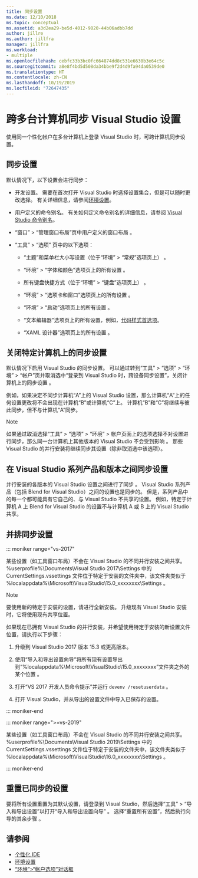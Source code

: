 ```yaml
---
title: 同步设置
ms.date: 12/10/2018
ms.topic: conceptual
ms.assetid: a3d2ea29-be5d-4012-9820-44b06adbb7dd
author: jillre
ms.author: jillfra
manager: jillfra
ms.workload:
- multiple
ms.openlocfilehash: cebfc33b3bc0fc664874dd8c531e6630b3e64c5c
ms.sourcegitcommit: a8e8f4bd5d508da34bbe9f2d4d9fa94da0539de0
ms.translationtype: HT
ms.contentlocale: zh-CN
ms.lasthandoff: 10/19/2019
ms.locfileid: "72647435"
---
```

# <a name="synchronize-visual-studio-settings-across-multiple-computers"></a>跨多台计算机同步 Visual Studio 设置

使用同一个性化帐户在多台计算机上登录 Visual Studio 时，可跨计算机同步设置。

## <a name="synchronized-settings"></a>同步设置

默认情况下，以下设置会进行同步：

- 开发设置。 需要在首次打开 Visual Studio 时选择设置集合，但是可以随时更改选择。 有关详细信息，请参阅[环境设置](../ide/environment-settings.md)。

- 用户定义的命令别名。 有关如何定义命令别名的详细信息，请参阅 [Visual Studio 命令别名](../ide/reference/visual-studio-command-aliases.md)。

- “窗口” > “管理窗口布局”页中用户定义的窗口布局   。

- “工具”   > “选项”  页中的以下选项：

  - “主题”和菜单栏大小写设置（位于“环境” > “常规”选项页上）   。

  - “环境” > “字体和颜色”选项页上的所有设置   。

  - 所有键盘快捷方式（位于“环境” > “键盘”选项页上）   。

  - “环境” > “选项卡和窗口”选项页上的所有设置   。

  - “环境” > “启动”选项页上的所有设置   。

  -  “文本编辑器”选项页上的所有设置，例如，[代码样式首选项](code-styles-and-code-cleanup.md)。

  - “XAML 设计器”选项页上的所有设置  。

## <a name="turn-off-synchronized-settings-on-a-particular-computer"></a>关闭特定计算机上的同步设置

默认情况下启用 Visual Studio 的同步设置。 可以通过转到“工具” > “选项” > “环境” > “帐户”页并取消选中“登录到 Visual Studio 时，跨设备同步设置”，关闭计算机上的同步设置      。

例如，如果决定不同步计算机“A”上的 Visual Studio 设置，那么计算机“A”上的任何设置更改将不会出现在计算机“B”或计算机“C”上。 计算机“B”和“C”将继续与彼此同步，但不与计算机“A”同步。

> [!NOTE]
> 如果通过取消选择“工具” > “选项” > “环境” > 帐户页面上的选项选择不对设置进行同步，那么同一台计算机上其他版本的 Visual Studio 不会受到影响     。 那些 Visual Studio 的并行安装将继续同步其设置（除非取消选中该选项）。

## <a name="synchronize-settings-across-visual-studio-family-products-and-editions"></a>在 Visual Studio 系列产品和版本之间同步设置

并行安装的各版本的 Visual Studio 设置之间进行了同步  。 Visual Studio 系列产品（包括 Blend for Visual Studio）之间的设置也是同步的。 但是，系列产品中的每一个都可能具有它自己的、与 Visual Studio 不共享的设置。 例如，特定于计算机 A 上 Blend for Visual Studio 的设置不与计算机 A 或 B 上的 Visual Studio 共享。

## <a name="side-by-side-synchronized-settings"></a>并排同步设置

::: moniker range="vs-2017"

某些设置（如工具窗口布局）不会在 Visual Studio 的不同并行安装之间共享。 %userprofile%\Documents\Visual Studio 2017\Settings 中的 CurrentSettings.vssettings 文件位于特定于安装的文件夹中，该文件夹类似于 %localappdata%\Microsoft\VisualStudio\15.0_xxxxxxxx\Settings    。

> [!NOTE]
> 要使用新的特定于安装的设置，请进行全新安装。 升级现有 Visual Studio 安装时，它将使用现有共享位置。

如果现在已拥有 Visual Studio 的并行安装，并希望使用特定于安装的新设置文件位置，请执行以下步骤：

1. 升级到 Visual Studio 2017 版本 15.3 或更高版本。

2. 使用“导入和导出设置向导”将所有现有设置导出到“%localappdata%\Microsoft\VisualStudio\15.0_xxxxxxxx”文件夹之外的某个位置   。

3. 打开“VS 2017 开发人员命令提示”并运行 `devenv /resetuserdata`  。

1. 打开 Visual Studio，并从导出的设置文件中导入已保存的设置。

::: moniker-end

::: moniker range=">=vs-2019"

某些设置（如工具窗口布局）不会在 Visual Studio 的不同并行安装之间共享。 %userprofile%\Documents\Visual Studio 2019\Settings 中的 CurrentSettings.vssettings 文件位于特定于安装的文件夹中，该文件夹类似于 %localappdata%\Microsoft\VisualStudio\16.0_xxxxxxxx\Settings    。

::: moniker-end

## <a name="reset-synchronized-settings"></a>重置已同步的设置

要将所有设置重置为其默认设置，请登录到 Visual Studio，然后选择“工具” > “导入和导出设置”以打开“导入和导出设置向导”    。 选择“重置所有设置”，然后执行向导的其余步骤  。

## <a name="see-also"></a>请参阅

- [个性化 IDE](../ide/personalizing-the-visual-studio-ide.md)
- [环境设置](../ide/environment-settings.md)
- [“环境”>“帐户选项”对话框](reference/accounts-environment-options-dialog-box.md)

